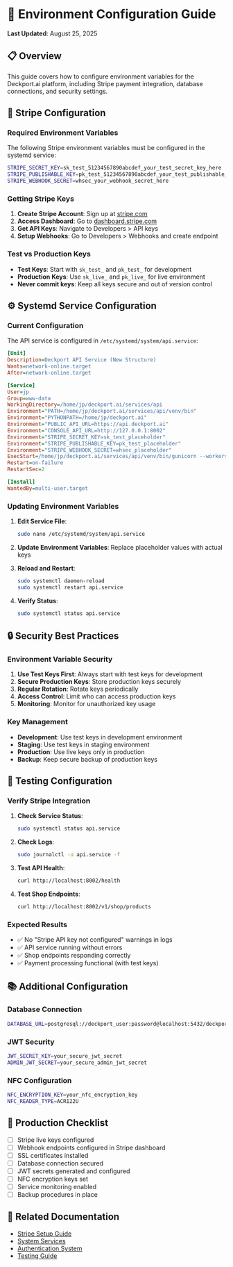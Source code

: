 # 🔧 Environment Configuration Guide

**Last Updated**: August 25, 2025

## 📋 Overview

This guide covers how to configure environment variables for the Deckport.ai platform, including Stripe payment integration, database connections, and security settings.

## 🔐 Stripe Configuration

### Required Environment Variables

The following Stripe environment variables must be configured in the systemd service:

```bash
STRIPE_SECRET_KEY=sk_test_51234567890abcdef_your_test_secret_key_here
STRIPE_PUBLISHABLE_KEY=pk_test_51234567890abcdef_your_test_publishable_key_here
STRIPE_WEBHOOK_SECRET=whsec_your_webhook_secret_here
```

### Getting Stripe Keys

1. **Create Stripe Account**: Sign up at [stripe.com](https://stripe.com)
2. **Access Dashboard**: Go to [dashboard.stripe.com](https://dashboard.stripe.com)
3. **Get API Keys**: Navigate to Developers > API keys
4. **Setup Webhooks**: Go to Developers > Webhooks and create endpoint

### Test vs Production Keys

- **Test Keys**: Start with `sk_test_` and `pk_test_` for development
- **Production Keys**: Use `sk_live_` and `pk_live_` for live environment
- **Never commit keys**: Keep all keys secure and out of version control

## ⚙️ Systemd Service Configuration

### Current Configuration

The API service is configured in `/etc/systemd/system/api.service`:

```ini
[Unit]
Description=Deckport API Service (New Structure)
Wants=network-online.target
After=network-online.target

[Service]
User=jp
Group=www-data
WorkingDirectory=/home/jp/deckport.ai/services/api
Environment="PATH=/home/jp/deckport.ai/services/api/venv/bin"
Environment="PYTHONPATH=/home/jp/deckport.ai"
Environment="PUBLIC_API_URL=https://api.deckport.ai"
Environment="CONSOLE_API_URL=http://127.0.0.1:8002"
Environment="STRIPE_SECRET_KEY=sk_test_placeholder"
Environment="STRIPE_PUBLISHABLE_KEY=pk_test_placeholder"
Environment="STRIPE_WEBHOOK_SECRET=whsec_placeholder"
ExecStart=/home/jp/deckport.ai/services/api/venv/bin/gunicorn --workers 2 --bind 127.0.0.1:8002 wsgi:app
Restart=on-failure
RestartSec=2

[Install]
WantedBy=multi-user.target
```

### Updating Environment Variables

1. **Edit Service File**:
   ```bash
   sudo nano /etc/systemd/system/api.service
   ```

2. **Update Environment Variables**:
   Replace placeholder values with actual keys

3. **Reload and Restart**:
   ```bash
   sudo systemctl daemon-reload
   sudo systemctl restart api.service
   ```

4. **Verify Status**:
   ```bash
   sudo systemctl status api.service
   ```

## 🔒 Security Best Practices

### Environment Variable Security

1. **Use Test Keys First**: Always start with test keys for development
2. **Secure Production Keys**: Store production keys securely
3. **Regular Rotation**: Rotate keys periodically
4. **Access Control**: Limit who can access production keys
5. **Monitoring**: Monitor for unauthorized key usage

### Key Management

- **Development**: Use test keys in development environment
- **Staging**: Use test keys in staging environment  
- **Production**: Use live keys only in production
- **Backup**: Keep secure backup of production keys

## 🧪 Testing Configuration

### Verify Stripe Integration

1. **Check Service Status**:
   ```bash
   sudo systemctl status api.service
   ```

2. **Check Logs**:
   ```bash
   sudo journalctl -u api.service -f
   ```

3. **Test API Health**:
   ```bash
   curl http://localhost:8002/health
   ```

4. **Test Shop Endpoints**:
   ```bash
   curl http://localhost:8002/v1/shop/products
   ```

### Expected Results

- ✅ No "Stripe API key not configured" warnings in logs
- ✅ API service running without errors
- ✅ Shop endpoints responding correctly
- ✅ Payment processing functional (with test keys)

## 📚 Additional Configuration

### Database Connection
```bash
DATABASE_URL=postgresql://deckport_user:password@localhost:5432/deckport_db
```

### JWT Security
```bash
JWT_SECRET_KEY=your_secure_jwt_secret
ADMIN_JWT_SECRET=your_secure_admin_jwt_secret
```

### NFC Configuration
```bash
NFC_ENCRYPTION_KEY=your_nfc_encryption_key
NFC_READER_TYPE=ACR122U
```

## 🎯 Production Checklist

- [ ] Stripe live keys configured
- [ ] Webhook endpoints configured in Stripe dashboard
- [ ] SSL certificates installed
- [ ] Database connection secured
- [ ] JWT secrets generated and configured
- [ ] NFC encryption keys set
- [ ] Service monitoring enabled
- [ ] Backup procedures in place

## 🔗 Related Documentation

- [Stripe Setup Guide](STRIPE_SETUP.md)
- [System Services](SYSTEMD_SERVICES.md)
- [Authentication System](AUTHENTICATION_SYSTEM.md)
- [Testing Guide](TESTING_GUIDE.md)
